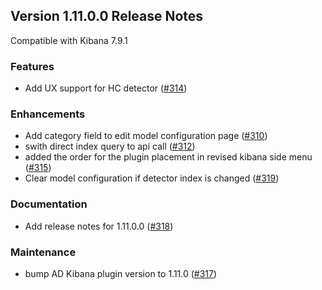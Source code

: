 ## Version 1.11.0.0 Release Notes

Compatible with Kibana 7.9.1

### Features

* Add UX support for HC detector ([#314](https://github.com/opendistro-for-elasticsearch/anomaly-detection-kibana-plugin/pull/314))

### Enhancements

* Add category field to edit model configuration page ([#310](https://github.com/opendistro-for-elasticsearch/anomaly-detection-kibana-plugin/pull/310))
* swith direct index query to api call ([#312](https://github.com/opendistro-for-elasticsearch/anomaly-detection-kibana-plugin/pull/312))
* added the order for the plugin placement in revised kibana side menu ([#315](https://github.com/opendistro-for-elasticsearch/anomaly-detection-kibana-plugin/pull/315))
* Clear model configuration if detector index is changed ([#319](https://github.com/opendistro-for-elasticsearch/anomaly-detection-kibana-plugin/pull/319))

### Documentation
* Add release notes for 1.11.0.0 ([#318](https://github.com/opendistro-for-elasticsearch/anomaly-detection-kibana-plugin/pull/318))

### Maintenance

* bump AD Kibana plugin version to 1.11.0 ([#317](https://github.com/opendistro-for-elasticsearch/anomaly-detection-kibana-plugin/pull/317))

